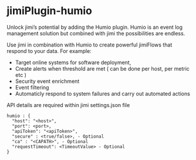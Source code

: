 # jimiPlugin-humio

Unlock jimi’s potential  by adding the Humio plugin. Humio is an event log management solution but combined with jimi the possibilities are endless. 

Use jimi in combination with Humio to create powerful jimiFlows that respond to your data. For example:
* Target online systems for software deployment, 
* Create alerts when threshold are met ( can be done per host, per metric etc )
* Security event enrichment
* Event filtering
* Automaticly respond to system failures and carry out automated actions

API details are required within jimi settings.json file

```
humio : {
  "host": "<host>",
  "port": <port>,
  "apiToken": "<apiToken>",
  "secure" : <true/false>, - Optional
  "ca" : "<CAPATH>", - Optional
  "requestTimeout": <TimeoutValue> - Optional
}
```
